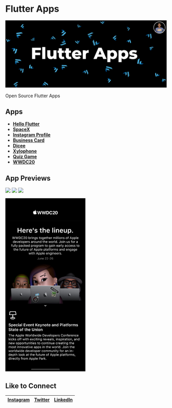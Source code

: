 # Flutter Apps
<p align="center">
<img src="AppPreviews/FlutterAppsBanner.png">
</p>
Open Source Flutter Apps

## Apps

- **[Hello Flutter](https://github.com/irangareddy/FlutterExampleApps/tree/master/HelloFlutter)**
- **[SpaceX](https://github.com/irangareddy/FlutterExampleApps/tree/master/SpaceX)**
- **[Instagram Profile](https://github.com/irangareddy/FlutterExampleApps/tree/master/MyProfile)**
- **[Business Card](https://github.com/irangareddy/FlutterExampleApps/tree/master/BusinessCard)**
- **[Dicee](https://github.com/irangareddy/FlutterExampleApps/tree/master/Dicee)**
- **[Xylophone](https://github.com/irangareddy/FlutterExampleApps/tree/master/Xylophone)**
- **[Quiz Game](https://github.com/irangareddy/FlutterExampleApps/tree/master/Quiz)**
- **[WWDC20](https://github.com/irangareddy/FlutterExampleApps/tree/master/WWDC20)**


## App Previews

<p align="left">
<img src="AppPreviews/DiceeApp.gif" width="250">
<img src="AppPreviews/XylophoneApp.gif" width="256">
<img src="AppPreviews/QuizApp.gif" width="250">
</p>
<img src="AppPreviews/WWDC20App.png" width="250">
</p>


## Like to Connect

[Instagram](https://www.instagram.com/irangareddy/) | [Twitter](https://twitter.com/irangareddy) | [LinkedIn](https://www.linkedin.com/feed/) |
------------ | ------------- | ---------------|





